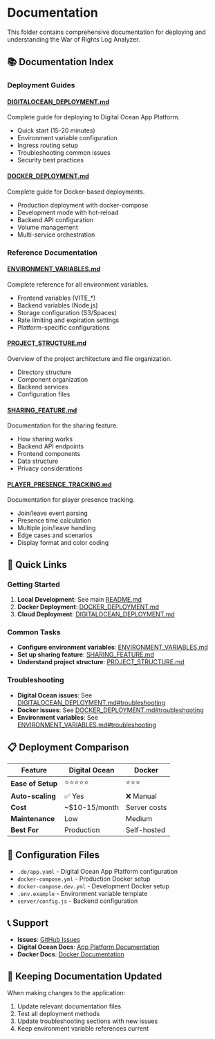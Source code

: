 # Documentation

This folder contains comprehensive documentation for deploying and understanding the War of Rights Log Analyzer.

## 📚 Documentation Index

### Deployment Guides

#### [DIGITALOCEAN_DEPLOYMENT.md](DIGITALOCEAN_DEPLOYMENT.md)
Complete guide for deploying to Digital Ocean App Platform.
- Quick start (15-20 minutes)
- Environment variable configuration
- Ingress routing setup
- Troubleshooting common issues
- Security best practices

#### [DOCKER_DEPLOYMENT.md](DOCKER_DEPLOYMENT.md)
Complete guide for Docker-based deployments.
- Production deployment with docker-compose
- Development mode with hot-reload
- Backend API configuration
- Volume management
- Multi-service orchestration

### Reference Documentation

#### [ENVIRONMENT_VARIABLES.md](ENVIRONMENT_VARIABLES.md)
Complete reference for all environment variables.
- Frontend variables (VITE_*)
- Backend variables (Node.js)
- Storage configuration (S3/Spaces)
- Rate limiting and expiration settings
- Platform-specific configurations

#### [PROJECT_STRUCTURE.md](PROJECT_STRUCTURE.md)
Overview of the project architecture and file organization.
- Directory structure
- Component organization
- Backend services
- Configuration files

#### [SHARING_FEATURE.md](SHARING_FEATURE.md)
Documentation for the sharing feature.
- How sharing works
- Backend API endpoints
- Frontend components
- Data structure
- Privacy considerations

#### [PLAYER_PRESENCE_TRACKING.md](PLAYER_PRESENCE_TRACKING.md)
Documentation for player presence tracking.
- Join/leave event parsing
- Presence time calculation
- Multiple join/leave handling
- Edge cases and scenarios
- Display format and color coding

## 🚀 Quick Links

### Getting Started
1. **Local Development**: See main [README.md](../README.md)
2. **Docker Deployment**: [DOCKER_DEPLOYMENT.md](DOCKER_DEPLOYMENT.md)
3. **Cloud Deployment**: [DIGITALOCEAN_DEPLOYMENT.md](DIGITALOCEAN_DEPLOYMENT.md)

### Common Tasks
- **Configure environment variables**: [ENVIRONMENT_VARIABLES.md](ENVIRONMENT_VARIABLES.md)
- **Set up sharing feature**: [SHARING_FEATURE.md](SHARING_FEATURE.md)
- **Understand project structure**: [PROJECT_STRUCTURE.md](PROJECT_STRUCTURE.md)

### Troubleshooting
- **Digital Ocean issues**: See [DIGITALOCEAN_DEPLOYMENT.md#troubleshooting](DIGITALOCEAN_DEPLOYMENT.md#troubleshooting)
- **Docker issues**: See [DOCKER_DEPLOYMENT.md#troubleshooting](DOCKER_DEPLOYMENT.md#troubleshooting)
- **Environment variables**: See [ENVIRONMENT_VARIABLES.md#troubleshooting](ENVIRONMENT_VARIABLES.md#troubleshooting)

## 📋 Deployment Comparison

| Feature | Digital Ocean | Docker |
|---------|---------------|--------|
| **Ease of Setup** | ⭐⭐⭐⭐⭐ | ⭐⭐⭐ |
| **Auto-scaling** | ✅ Yes | ❌ Manual |
| **Cost** | ~$10-15/month | Server costs |
| **Maintenance** | Low | Medium |
| **Best For** | Production | Self-hosted |

## 🔧 Configuration Files

- `.do/app.yaml` - Digital Ocean App Platform configuration
- `docker-compose.yml` - Production Docker setup
- `docker-compose.dev.yml` - Development Docker setup
- `.env.example` - Environment variable template
- `server/config.js` - Backend configuration

## 📞 Support

- **Issues**: [GitHub Issues](https://github.com/mikebernat/warofrights-analyzer/issues)
- **Digital Ocean Docs**: [App Platform Documentation](https://docs.digitalocean.com/products/app-platform/)
- **Docker Docs**: [Docker Documentation](https://docs.docker.com/)

## 🔄 Keeping Documentation Updated

When making changes to the application:
1. Update relevant documentation files
2. Test all deployment methods
3. Update troubleshooting sections with new issues
4. Keep environment variable references current
